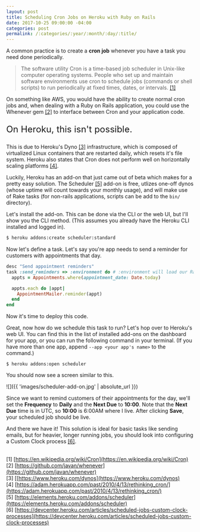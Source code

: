 ```yaml
---
layout: post
title: Scheduling Cron Jobs on Heroku with Ruby on Rails
date: 2017-10-25 09:00:00 -04:00
categories: post
permalink: /:categories/:year/:month/:day/:title/
---
```


A common practice is to create a __cron job__ whenever you have a task you need done periodically.

>The software utility Cron is a time-based job scheduler in Unix-like computer operating systems. People who set up and maintain software environments use cron to schedule jobs (commands or shell scripts) to run periodically at fixed times, dates, or intervals. [[1]](#1)

On something like AWS, you would have the ability to create normal cron jobs and, when dealing with a Ruby on Rails application, you could use the Whenever gem [[2]](#2)  to interface between Cron and your application code.

<p style="font-size: x-large">On Heroku, this isn't possible.</p>

This is due to Heroku's Dyno [[3]](#3) infrastructure, which is composed of virtualized Linux containers that are restarted daily, which resets it's file system. Heroku also states that Cron does not perform well on horizontally scaling platforms [[4]](#4).

Luckily, Heroku has an add-on that just came out of beta which makes for a pretty easy solution. The Scheduler [[5]](#5) add-on is free, utlizes one-off dynos (whose uptime will count towards your monthly usage), and will make use of Rake tasks (for non-rails applications, scripts can be add to the `bin/` directory).

Let's install the add-on. This can be done via the CLI or the web UI, but I'll show you the CLI method. (This assumes you already have the Heroku CLI installed and logged in).

```zsh
$ heroku addons:create scheduler:standard
```

Now let's define a task. Let's say you're app needs to send a reminder for customers with appointments that day.

```ruby
desc "Send appointment reminders"
task :send_reminders => :environment do # :environment will load our Rails app, so we can query the database with ActiveRecord
  appts = Appointments.where(appointment_date: Date.today)

  appts.each do |appt|
    AppointmentMailer.reminder(appt)
  end
end
```

Now it's time to deploy this code.

Great, now how do we schedule this task to run? Let's hop over to Heroku's web UI. You can find this in the list of installed add-ons on the dashboard for your app, or you can run the following command in your terminal. (If you have more than one app, append `--app <your app's name>` to the command.)

```shell
$ heroku addons:open scheduler
```

You should now see a screen similar to this.

![]({{ 'images/scheduler-add-on.jpg' | absolute_url }})

Since we want to remind customers of their appointments for the day, we'll set the __Frequency__ to __Daily__ and the __Next Due__ to __10:00__. Note that the __Next Due__ time is in UTC, so __10:00__ is 6:00AM where I live. After clicking __Save__, your scheduled job should be live.

And there we have it! This solution is ideal for basic tasks like sending emails, but for heavier, longer running jobs, you should look into configuring a Custom Clock process [[6]](#6).

<br>[1]<a name='1'></a> [https://en.wikipedia.org/wiki/Cron](https://en.wikipedia.org/wiki/Cron)
<br>[2]<a name='2'></a> [https://github.com/javan/whenever](https://github.com/javan/whenever)
<br>[3]<a name='3'></a> [[https://www.heroku.com/dynos](https://www.heroku.com/dynos)
<br>[4]<a name='4'></a> [https://adam.herokuapp.com/past/2010/4/13/rethinking_cron/](https://adam.herokuapp.com/past/2010/4/13/rethinking_cron/)
<br>[5]<a name='5'></a> [https://elements.heroku.com/addons/scheduler](https://elements.heroku.com/addons/scheduler)
<br>[6]<a name='6'></a> [https://devcenter.heroku.com/articles/scheduled-jobs-custom-clock-processes](https://devcenter.heroku.com/articles/scheduled-jobs-custom-clock-processes)
